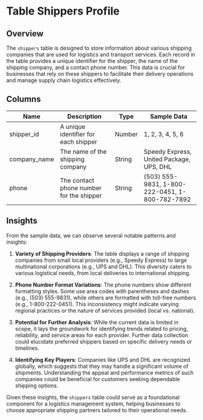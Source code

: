# Table Shippers Profile

## Overview
The `shippers` table is designed to store information about various shipping companies that are used for logistics and transport services. Each record in the table provides a unique identifier for the shipper, the name of the shipping company, and a contact phone number. This data is crucial for businesses that rely on these shippers to facilitate their delivery operations and manage supply chain logistics effectively.

## Columns

| Name          | Description                                     | Type    | Sample Data                              |
|---------------|-------------------------------------------------|---------|------------------------------------------|
| shipper_id    | A unique identifier for each shipper            | Number  | 1, 2, 3, 4, 5, 6                         |
| company_name  | The name of the shipping company                 | String  | Speedy Express, United Package, UPS, DHL |
| phone         | The contact phone number for the shipper        | String  | (503) 555-9831, 1-800-222-0451, 1-800-782-7892 |

## Insights
From the sample data, we can observe several notable patterns and insights:

1. **Variety of Shipping Providers**: The table displays a range of shipping companies from small local providers (e.g., Speedy Express) to large multinational corporations (e.g., UPS and DHL). This diversity caters to various logistical needs, from local deliveries to international shipping.

2. **Phone Number Format Variations**: The phone numbers show different formatting styles. Some use area codes with parentheses and dashes (e.g., (503) 555-9831), while others are formatted with toll-free numbers (e.g., 1-800-222-0451). This inconsistency might indicate varying regional practices or the nature of services provided (local vs. national).

3. **Potential for Further Analysis**: While the current data is limited in scope, it lays the groundwork for identifying trends related to pricing, reliability, and service areas for each provider. Further data collection could elucidate preferred shippers based on specific delivery needs or timelines.

4. **Identifying Key Players**: Companies like UPS and DHL are recognized globally, which suggests that they may handle a significant volume of shipments. Understanding the appeal and performance metrics of such companies could be beneficial for customers seeking dependable shipping options.

Given these insights, the `shippers` table could serve as a foundational component for a logistics management system, helping businesses to choose appropriate shipping partners tailored to their operational needs.